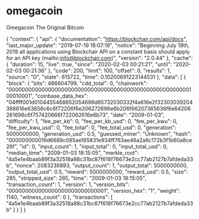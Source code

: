# omegacoin
Omegacoin The Original Bitcoin

{
   "context": {
      "api": {
         "documentation": "https://blockchair.com/api/docs",
         "last_major_update": "2019-07-19 18:07:19",
         "notice": "Beginning July 19th, 2019 all applications using Blockchair API on a constant basis should apply for an API key (mailto:info@blockchair.com)",
         "version": "2.0.44"
      },
      "cache": {
         "duration": 15,
         "live": true,
         "since": "2020-02-03 00:21:21",
         "until": "2020-02-03 00:21:36"
      },
      "code": 200,
      "limit": 100,
      "offset": 0,
      "results": 1,
      "source": "D",
      "state": 615722,
      "time": 0.10200691223144531
   },
   "data": [
      {
         "block": {
            "bits": 486604799,
            "cdd_total": 0,
            "chainwork": "0000000000000000000000000000000000000000000000000000000100010001",
            "coinbase_data_hex": "04ffff001d0104455468652054696d65732030332f4a616e2f32303039204368616e63656c6c6f72206f6e206272696e6b206f66207365636f6e64206261696c6f757420666f722062616e6b73",
            "date": "2009-01-03",
            "difficulty": 1,
            "fee_per_kb": 0,
            "fee_per_kb_usd": 0,
            "fee_per_kwu": 0,
            "fee_per_kwu_usd": 0,
            "fee_total": 0,
            "fee_total_usd": 0,
            "generation": 5000000000,
            "generation_usd": 0.5,
            "guessed_miner": "Unknown",
            "hash": "000000000019d6689c085ae165831e934ff763ae46a2a6c172b3f1b60a8ce26f",
            "id": 0,
            "input_count": 1,
            "input_total": 0,
            "input_total_usd": 0,
            "median_time": "2009-01-03 18:15:05",
            "merkle_root": "4a5e1e4baab89f3a32518a88c31bc87f618f76673e2cc77ab2127b7afdeda33b",
            "nonce": 2083236893,
            "output_count": 1,
            "output_total": 5000000000,
            "output_total_usd": 0.5,
            "reward": 5000000000,
            "reward_usd": 0.5,
            "size": 285,
            "stripped_size": 285,
            "time": "2009-01-03 18:15:05",
            "transaction_count": 1,
            "version": 1,
            "version_bits": "000000000000000000000000000001",
            "version_hex": "1",
            "weight": 1140,
            "witness_count": 0
         },
         "transactions": [
            "4a5e1e4baab89f3a32518a88c31bc87f618f76673e2cc77ab2127b7afdeda33b"
         ]
      }
   ]
}
